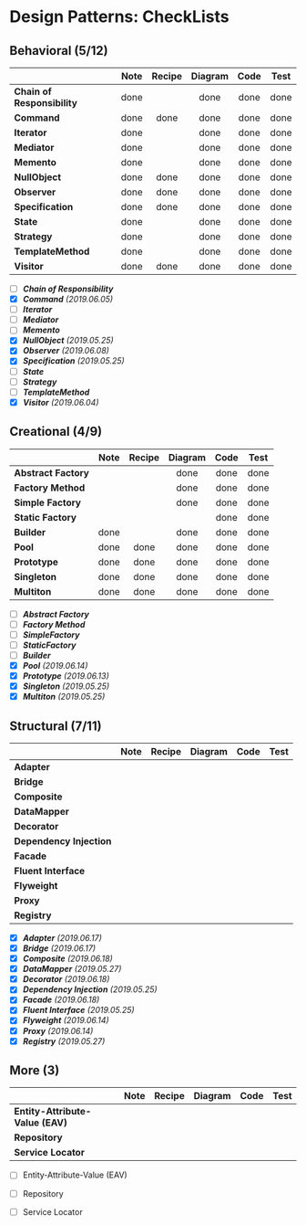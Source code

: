 # Design Patterns: CheckLists

## Behavioral (5/12)
| | Note | Recipe | Diagram | Code | Test
--- | :---:| :---:| :---: | :---:| :---:|
**Chain of Responsibility** | done |  | done | done | done 
**Command** | done | done | done | done | done 
**Iterator** | done |  | done | done | done 
**Mediator** | done |  | done | done | done 
**Memento** | done |  | done | done | done 
**NullObject** | done | done | done | done | done 
**Observer** | done | done | done | done | done 
**Specification** | done | done | done | done | done 
**State** | done |  | done | done | done 
**Strategy** | done |  | done | done | done  
**TemplateMethod** | done |  | done | done | done 
**Visitor** | done | done | done | done | done 

- [ ] **_Chain of Responsibility_**
- [x] **_Command_** _(2019.06.05)_
- [ ] **_Iterator_** 
- [ ] **_Mediator_**
- [ ] **_Memento_**
- [x] **_NullObject_** _(2019.05.25)_ 
- [x] **_Observer_** _(2019.06.08)_ 
- [x] **_Specification_** _(2019.05.25)_  
- [ ] **_State_** 
- [ ] **_Strategy_** 
- [ ] **_TemplateMethod_** 
- [x] **_Visitor_** _(2019.06.04)_ 

## Creational (4/9)
| | Note | Recipe | Diagram | Code | Test
--- | :---:| :---:| :---: | :---:| :---:|
**Abstract Factory** | | | done | done | done
**Factory Method** | | | done | done | done
**Simple Factory** | | | done | done | done
**Static Factory** | | |  | done | done
**Builder** | done |  | done | done | done
**Pool** | done | done | done | done | done 
**Prototype** | done | done | done | done | done
**Singleton** | done | done | done | done | done
**Multiton** | done | done | done | done | done


- [ ] **_Abstract Factory_**
- [ ] **_Factory Method_**
- [ ] **_SimpleFactory_**
- [ ] **_StaticFactory_**
- [ ] **_Builder_**  
- [x] **_Pool_** _(2019.06.14)_ 
- [x] **_Prototype_** _(2019.06.13)_
- [x] **_Singleton_** _(2019.05.25)_  
- [x] **_Multiton_** _(2019.05.25)_ 

## Structural (7/11)
| | Note | Recipe | Diagram | Code | Test
--- | :---:| :---:| :---: | :---:| :---:|
**Adapter** | | | | 
**Bridge** | | | | 
**Composite** | | | | 
**DataMapper** | | | | 
**Decorator** | | | | 
**Dependency Injection** | | | | 
**Facade** | | | | 
**Fluent Interface** | | | | 
**Flyweight** | | | | 
**Proxy** | | | | 
**Registry** | | | | 


- [x] **_Adapter_** _(2019.06.17)_
- [x] **_Bridge_** _(2019.06.17)_
- [x] **_Composite_** _(2019.06.18)_
- [x] **_DataMapper_** _(2019.05.27)_ 
- [x] **_Decorator_** _(2019.06.18)_
- [x] **_Dependency Injection_** _(2019.05.25)_ 
- [x] **_Facade_** _(2019.06.18)_
- [x] **_Fluent Interface_** _(2019.05.25)_  
- [x] **_Flyweight_** _(2019.06.14)_ 
- [x] **_Proxy_** _(2019.06.14)_  
- [x] **_Registry_** _(2019.05.27)_ 

## More (3)
| | Note | Recipe | Diagram | Code | Test
--- | :---:| :---:| :---: | :---:| :---:|
**Entity-Attribute-Value (EAV)** | | | | 
**Repository** | | | | 
**Service Locator** | | | | 

- [ ] Entity-Attribute-Value (EAV)
- [ ] Repository
- [ ] Service Locator



